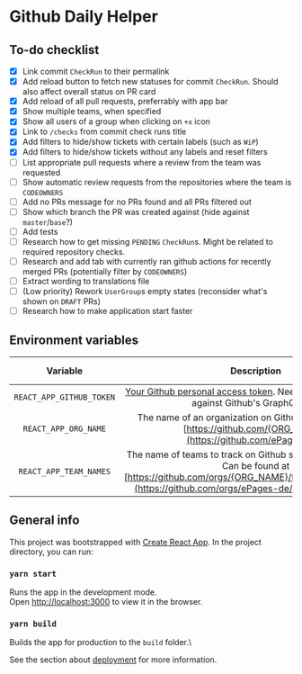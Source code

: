 # Github Daily Helper

## To-do checklist

- [x] Link commit `CheckRun` to their permalink
- [x] Add reload button to fetch new statuses for commit `CheckRun`. Should also affect overall status on PR card
- [x] Add reload of all pull requests, preferrably with app bar
- [x] Show multiple teams, when specified
- [x] Show all users of a group when clicking on `+x` icon
- [x] Link to `/checks` from commit check runs title
- [x] Add filters to hide/show tickets with certain labels (such as `WiP`)
- [x] Add filters to hide/show tickets without any labels and reset filters
- [ ] List appropriate pull requests where a review from the team was requested
- [ ] Show automatic review requests from the repositories where the team is `CODEOWNERS`
- [ ] Add no PRs message for no PRs found and all PRs filtered out
- [ ] Show which branch the PR was created against (hide against `master`/`base`?)
- [ ] Add tests
- [ ] Research how to get missing `PENDING` `CheckRun`s. Might be related to required repository checks.
- [ ] Research and add tab with currently ran github actions for recently merged PRs (potentially filter by `CODEOWNERS`)
- [ ] Extract wording to translations file
- [ ] (Low priority) Rework `UserGroup`s empty states (reconsider what's shown on `DRAFT` PRs)
- [ ] Research how to make application start faster

## Environment variables

| Variable | Description | Default value |
|:---:|:---:|:---:|
| `REACT_APP_GITHUB_TOKEN` | [Your Github personal access token](https://github.com/settings/tokens). Needed to make requests against Github's GraphQL API. | - |
| `REACT_APP_ORG_NAME` | The name of an organization on Github. Can be found at [https://github.com/{ORG_NAME}](https://github.com/ePages-de). | ePages-de |
| `REACT_APP_TEAM_NAMES` | The name of teams to track on Github separated by commas. Can be found at [https://github.com/orgs/{ORG_NAME}/teams/{TEAM_NAME}](https://github.com/orgs/ePages-de/teams/team-black). | team-black |

## General info

This project was bootstrapped with [Create React App](https://github.com/facebook/create-react-app).
In the project directory, you can run:

### `yarn start`

Runs the app in the development mode.\
Open [http://localhost:3000](http://localhost:3000) to view it in the browser.

### `yarn build`

Builds the app for production to the `build` folder.\

See the section about [deployment](https://facebook.github.io/create-react-app/docs/deployment) for more information.
